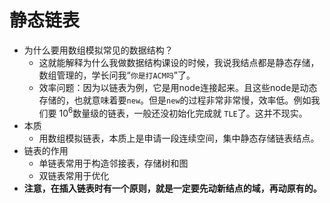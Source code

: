 # 静态链表

- 为什么要用数组模拟常见的数据结构？
	- 这就能解释为什么我做数据结构课设的时候，我说我结点都是静态存储，数组管理的，学长问我“`你是打ACM吗`”了。
	- 效率问题：因为以链表为例，它是用node连接起来。且这些node是动态存储的，也就意味着要`new`。但是`new`的过程非常非常慢，效率低。例如我们要 $10^6$数量级的链表，一般还没初始化完成就 `TLE`了。这并不现实。
- 本质
	- 用数组模拟链表，本质上是申请一段连续空间，集中静态存储链表结点。
- 链表的作用
	- 单链表常用于构造邻接表，存储树和图
	- 双链表常用于优化
- **注意，在插入链表时有一个原则，就是一定要先动新结点的域，再动原有的。**
